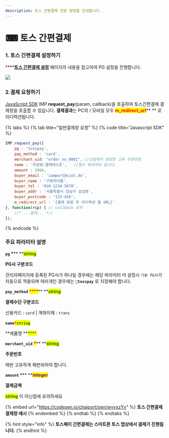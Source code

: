 ```yaml
---
description: 토스 간편결제 연동 방법을 안내합니다.
---
```


# ⌨ 토스 간편결제

### 1. 토스 간편결제 설정하기

****[**토스 간편결제 설정**](../../ready/2.-pg/pg/undefined-1.md) 페이지의 내용을 참고하여 PG 설정을 진행합니다.

![](<../../.gitbook/assets/스크린샷 2022-06-05 오후 1.29.25.png>)

### 2.결제 요청하기

[JavaScript SDK](../../sdk/javascript-sdk/) IMP.**request\_pay**(param, callback)을 호출하여 토스간편결제 결제창을 호출할 수 있습니다. **결제결과**는 PC의 / 모바일 모두 <mark style="color:red;">**m\_redirect\_url**</mark>** ** 로 리디렉션됩니다.

{% tabs %}
{% tab title="일반결제창 요청" %}
{% code title="Javascript SDK" %}
```javascript
IMP.request_pay({
    pg : 'tosspay',
    pay_method : 'card',
    merchant_uid: "order_no_0001", //상점에서 생성한 고유 주문번호
    name : '주문명:결제테스트',   //필수 파라미터 입니다.
    amount : 1004,
    buyer_email : 'iamport@siot.do',
    buyer_name : '구매자이름',
    buyer_tel : '010-1234-5678',
    buyer_addr : '서울특별시 강남구 삼성동',
    buyer_postcode : '123-456',
    m_redirect_url : '{결제 완료 후 리디렉션 될 URL}' 
}, function(rsp) { // callback 로직
	//* ...중략... *//
});
```
{% endcode %}

####

### 주요 파라미터 설명

**`pg`  **<mark style="color:red;">**\***</mark>**  **<mark style="color:green;">**s**</mark><mark style="color:green;">**tring**</mark>

**PG사 구분코드**

관리자페이지에 등록된 PG사가 하나일 경우에는 해당 파라미터 미 설정시 `기본 PG사`가 자동으로 적용되며 여러개인 경우에는 **`tosspay`** 로 지정해야 합니다.



**`pay_method`** <mark style="color:red;">****</mark>** **<mark style="color:green;">**s**</mark><mark style="color:green;">**tring**</mark>

**결제수단 구분코드**

신용카드 : `card` | 계좌이체 : `trans`



**`name`**<mark style="color:red;">**`*`**</mark><mark style="color:green;">**`string`**</mark>

**제품명 **<mark style="color:green;">****</mark>&#x20;



**`merchant_uid`** <mark style="color:red;">**\***</mark>** **<mark style="color:green;">**s**</mark><mark style="color:green;">**tring**</mark>

**주문번호**

매번 고유하게 채번되어야 합니다.



**`amount`  **<mark style="color:red;">**\***</mark>** **<mark style="color:purple;">**integer**</mark>

**결제금액**

<mark style="color:green;">**string**</mark> 이 아닌점에 유의하세요



{% embed url="https://codepen.io/chaiport/pen/wvyxzYv" %}
**토스 간편결제 결제창 예시**
{% endembed %}
{% endtab %}
{% endtabs %}

{% hint style="info" %}
**토스페이 간편결제는 스마트폰 토스 앱상에서 결제가 진행됩니다.**
{% endhint %}
